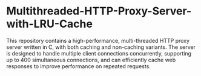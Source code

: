 # Multithreaded-HTTP-Proxy-Server-with-LRU-Cache
This repository contains a high-performance, multi-threaded HTTP proxy server written in C, with both caching and non-caching variants. The server is designed to handle multiple client connections concurrently, supporting up to 400 simultaneous connections, and can efficiently cache web responses to improve performance on repeated requests.
